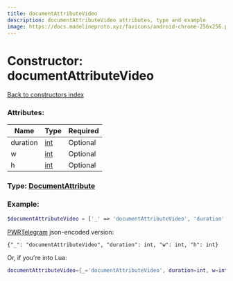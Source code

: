 ```yaml
---
title: documentAttributeVideo
description: documentAttributeVideo attributes, type and example
image: https://docs.madelineproto.xyz/favicons/android-chrome-256x256.png
---
```

# Constructor: documentAttributeVideo  
[Back to constructors index](index.md)



### Attributes:

| Name     |    Type       | Required |
|----------|---------------|----------|
|duration|[int](../types/int.md) | Optional|
|w|[int](../types/int.md) | Optional|
|h|[int](../types/int.md) | Optional|



### Type: [DocumentAttribute](../types/DocumentAttribute.md)


### Example:

```php
$documentAttributeVideo = ['_' => 'documentAttributeVideo', 'duration' => int, 'w' => int, 'h' => int];
```  

[PWRTelegram](https://pwrtelegram.xyz) json-encoded version:

```
{"_": "documentAttributeVideo", "duration": int, "w": int, "h": int}
```


Or, if you're into Lua:

```lua
documentAttributeVideo={_='documentAttributeVideo', duration=int, w=int, h=int}

```



